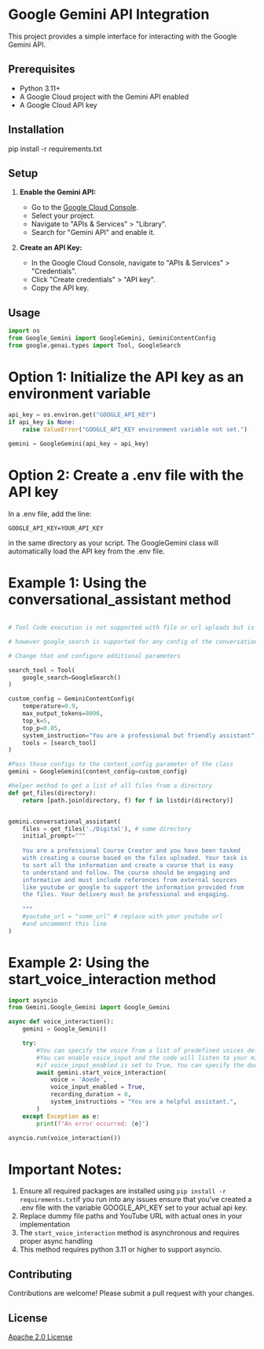 # Google Gemini API Integration

This project provides a simple interface for interacting with the Google Gemini API.

## Prerequisites

-   Python 3.11+
-   A Google Cloud project with the Gemini API enabled
-   A Google Cloud API key

## Installation


pip install -r requirements.txt


## Setup

1.  **Enable the Gemini API:**

    -   Go to the [Google Cloud Console](https://console.cloud.google.com/).
    -   Select your project.
    -   Navigate to "APIs & Services" > "Library".
    -   Search for "Gemini API" and enable it.

2.  **Create an API Key:**

    -   In the Google Cloud Console, navigate to "APIs & Services" > "Credentials".
    -   Click "Create credentials" > "API key".
    -   Copy the API key.


## Usage
```python
import os
from Google_Gemini import GoogleGemini, GeminiContentConfig
from google.genai.types import Tool, GoogleSearch
```

# Option 1: Initialize the API key as an environment variable
```python
api_key = os.environ.get("GOOGLE_API_KEY")
if api_key is None:
    raise ValueError("GOOGLE_API_KEY environment variable not set.")
    
gemini = GoogleGemini(api_key = api_key)
```

# Option 2: Create a .env file with the API key
In a .env file, add the line:
```
GOOGLE_API_KEY=YOUR_API_KEY 
```
in the same directory as your script. The GoogleGemini class will automatically load the API key from the .env file.


# Example 1: Using the conversational_assistant method
```python

# Tool Code execution is not supported with file or url uploads but is supported with the default initialisation of the conversational_assistant method

# however google_search is supported for any config of the conversational_assistant method

# Change that and configure additional parameters

search_tool = Tool(
    google_search=GoogleSearch()
)

custom_config = GeminiContentConfig(
    temperature=0.9,
    max_output_tokens=8096,
    top_k=5,
    top_p=0.85,
    system_instruction="You are a professional but friendly assistant",
    tools = [search_tool]
)

#Pass those configs to the content_config parameter of the class
gemini = GoogleGemini(content_config=custom_config)

#helper method to get a list of all files from a directory
def get_files(directory):
    return [path.join(directory, f) for f in listdir(directory)]


gemini.conversational_assistant(
    files = get_files('./Digital'), # some directory
    initial_prompt="""
    
    You are a professional Course Creator and you have been tasked 
    with creating a course based on the files uploaded. Your task is 
    to sort all the information and create a course that is easy 
    to understand and follow. The course should be engaging and 
    informative and must include references from external sources 
    like youtube or google to support the information provided from 
    the files. Your delivery must be professional and engaging.
    
    """
    #youtube_url = "some_url" # replace with your youtube url 
    #and uncomment this line
)
```

# Example 2: Using the start_voice_interaction method
```python
import asyncio
from Gemini.Google_Gemini import Google_Gemini

async def voice_interaction():
    gemini = Google_Gemini()

    try:
        #You can specify the voice from a list of predefined voices defined in this method. Hover over the method for more info on voices.
        #You can enable voice_input and the code will listen to your microphone otherwise by default the method will wait for a text input from the user.
        #if voice_input_enabled is set to True, You can specify the duration of the recording in seconds.
        await gemini.start_voice_interaction(
            voice = 'Aoede',
            voice_input_enabled = True,
            recording_duration = 8,
            system_instructions = "You are a helpful assistant.",
        )
    except Exception as e:
        print(f"An error occurred: {e}")

asyncio.run(voice_interaction())
```

# Important Notes:
1. Ensure all required packages are installed using `pip install -r requirements.txt`if you run into any issues ensure that you've created a .env file with the variable GOOGLE_API_KEY set to your actual api key.
2. Replace dummy file paths and YouTube URL with actual ones in your implementation
3. The `start_voice_interaction` method is asynchronous and requires proper async handling
4. This method requires python 3.11 or higher to support asyncio.


## Contributing

Contributions are welcome! Please submit a pull request with your changes.

## License

[Apache 2.0 License](LICENSE)
